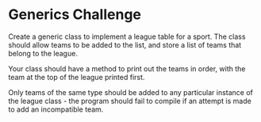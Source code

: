 # Generics Challenge

 Create a generic class to implement a league table for a sport.
 The class should allow teams to be added to the list, and store
 a list of teams that belong to the league.

 Your class should have a method to print out the teams in order,
 with the team at the top of the league printed first.

 Only teams of the same type should be added to any particular
 instance of the league class - the program should fail to compile
 if an attempt is made to add an incompatible team.
